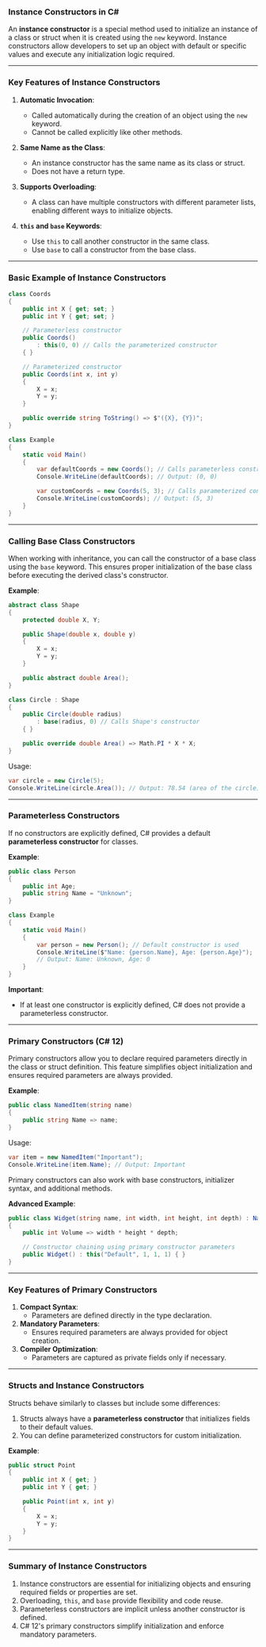 ### **Instance Constructors in C#**

An **instance constructor** is a special method used to initialize an instance of a class or struct when it is created using the `new` keyword. Instance constructors allow developers to set up an object with default or specific values and execute any initialization logic required.

---

### **Key Features of Instance Constructors**
1. **Automatic Invocation**:
   - Called automatically during the creation of an object using the `new` keyword.
   - Cannot be called explicitly like other methods.

2. **Same Name as the Class**:
   - An instance constructor has the same name as its class or struct.
   - Does not have a return type.

3. **Supports Overloading**:
   - A class can have multiple constructors with different parameter lists, enabling different ways to initialize objects.

4. **`this` and `base` Keywords**:
   - Use `this` to call another constructor in the same class.
   - Use `base` to call a constructor from the base class.

---

### **Basic Example of Instance Constructors**

```csharp
class Coords
{
    public int X { get; set; }
    public int Y { get; set; }

    // Parameterless constructor
    public Coords()
        : this(0, 0) // Calls the parameterized constructor
    { }

    // Parameterized constructor
    public Coords(int x, int y)
    {
        X = x;
        Y = y;
    }

    public override string ToString() => $"({X}, {Y})";
}

class Example
{
    static void Main()
    {
        var defaultCoords = new Coords(); // Calls parameterless constructor
        Console.WriteLine(defaultCoords); // Output: (0, 0)

        var customCoords = new Coords(5, 3); // Calls parameterized constructor
        Console.WriteLine(customCoords); // Output: (5, 3)
    }
}
```

---

### **Calling Base Class Constructors**

When working with inheritance, you can call the constructor of a base class using the `base` keyword. This ensures proper initialization of the base class before executing the derived class's constructor.

**Example**:
```csharp
abstract class Shape
{
    protected double X, Y;

    public Shape(double x, double y)
    {
        X = x;
        Y = y;
    }

    public abstract double Area();
}

class Circle : Shape
{
    public Circle(double radius)
        : base(radius, 0) // Calls Shape's constructor
    { }

    public override double Area() => Math.PI * X * X;
}
```

Usage:
```csharp
var circle = new Circle(5);
Console.WriteLine(circle.Area()); // Output: 78.54 (area of the circle)
```

---

### **Parameterless Constructors**
If no constructors are explicitly defined, C# provides a default **parameterless constructor** for classes.

**Example**:
```csharp
public class Person
{
    public int Age;
    public string Name = "Unknown";
}

class Example
{
    static void Main()
    {
        var person = new Person(); // Default constructor is used
        Console.WriteLine($"Name: {person.Name}, Age: {person.Age}");
        // Output: Name: Unknown, Age: 0
    }
}
```

**Important**:
- If at least one constructor is explicitly defined, C# does not provide a parameterless constructor.

---

### **Primary Constructors (C# 12)**

Primary constructors allow you to declare required parameters directly in the class or struct definition. This feature simplifies object initialization and ensures required parameters are always provided.

**Example**:
```csharp
public class NamedItem(string name)
{
    public string Name => name;
}
```

Usage:
```csharp
var item = new NamedItem("Important");
Console.WriteLine(item.Name); // Output: Important
```

Primary constructors can also work with base constructors, initializer syntax, and additional methods.

**Advanced Example**:
```csharp
public class Widget(string name, int width, int height, int depth) : NamedItem(name)
{
    public int Volume => width * height * depth;

    // Constructor chaining using primary constructor parameters
    public Widget() : this("Default", 1, 1, 1) { }
}
```

---

### **Key Features of Primary Constructors**
1. **Compact Syntax**:
   - Parameters are defined directly in the type declaration.
2. **Mandatory Parameters**:
   - Ensures required parameters are always provided for object creation.
3. **Compiler Optimization**:
   - Parameters are captured as private fields only if necessary.

---

### **Structs and Instance Constructors**
Structs behave similarly to classes but include some differences:
1. Structs always have a **parameterless constructor** that initializes fields to their default values.
2. You can define parameterized constructors for custom initialization.

**Example**:
```csharp
public struct Point
{
    public int X { get; }
    public int Y { get; }

    public Point(int x, int y)
    {
        X = x;
        Y = y;
    }
}
```

---

### **Summary of Instance Constructors**
1. Instance constructors are essential for initializing objects and ensuring required fields or properties are set.
2. Overloading, `this`, and `base` provide flexibility and code reuse.
3. Parameterless constructors are implicit unless another constructor is defined.
4. C# 12's primary constructors simplify initialization and enforce mandatory parameters.